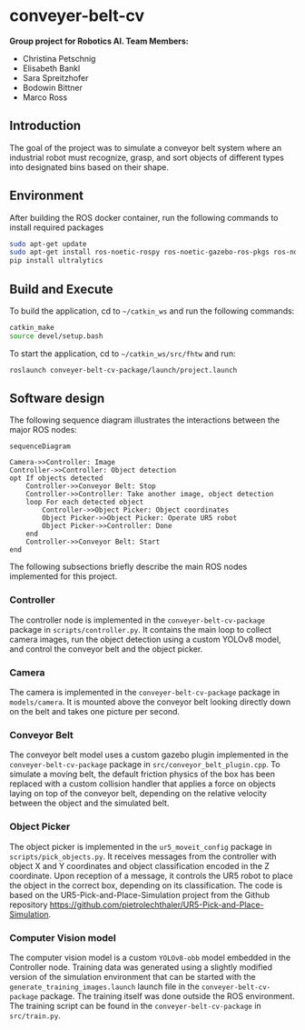 # conveyer-belt-cv

**Group project for Robotics AI. Team Members:**
- Christina Petschnig
- Elisabeth Bankl
- Sara Spreitzhofer
- Bodowin Bittner
- Marco Ross

## Introduction
The goal of the project was to simulate a conveyor belt system where an industrial robot must recognize, grasp, and sort objects of different types into designated bins based on their shape.

## Environment

After building the ROS docker container, run the following commands to install required packages
```bash
sudo apt-get update
sudo apt-get install ros-noetic-rospy ros-noetic-gazebo-ros-pkgs ros-noetic-gazebo-ros-control ros-noetic-rosgraph-msgs ros-noetic-moveit ros-noetic-tf-conversions
pip install ultralytics
```


## Build and Execute

To build the application, cd to `~/catkin_ws` and run the following commands:
```bash
catkin_make
source devel/setup.bash
```
To start the application, cd to `~/catkin_ws/src/fhtw` and run:
```bash
roslaunch conveyer-belt-cv-package/launch/project.launch 
```

## Software design

The following sequence diagram illustrates the interactions between the major ROS nodes:

```mermaid
sequenceDiagram

Camera->>Controller: Image
Controller->>Controller: Object detection
opt If objects detected
    Controller->>Conveyor Belt: Stop
    Controller->>Controller: Take another image, object detection
    loop For each detected object
        Controller->>Object Picker: Object coordinates
        Object Picker->>Object Picker: Operate UR5 robot
        Object Picker->>Controller: Done
    end
    Controller->>Conveyor Belt: Start
end
```
The following subsections briefly describe the main ROS nodes implemented for this project.

### Controller
The controller node is implemented in the `conveyer-belt-cv-package` package in `scripts/controller.py`. It contains the main loop to collect camera images, run the object detection using a custom YOLOv8 model, and control the conveyor belt and the object picker.

### Camera
The camera is implemented in the `conveyer-belt-cv-package` package in `models/camera`. It is mounted above the conveyor belt looking directly down on the belt and takes one picture per second.

### Conveyor Belt
The conveyor belt model uses a custom gazebo plugin implemented in the `conveyer-belt-cv-package` package in `src/conveyor_belt_plugin.cpp`. To simulate a moving belt, the default friction physics of the box has been replaced with a custom collision handler that applies a force on objects laying on top of the conveyor belt, depending on the relative velocity between the object and the simulated belt.

### Object Picker
The object picker is implemented in the `ur5_moveit_config` package in `scripts/pick_objects.py`. It receives messages from the controller with object X and Y coordinates and object classification encoded in the Z coordinate. Upon reception of a message, it controls the UR5 robot to place the object in the correct box, depending on its classification. The code is based on the UR5-Pick-and-Place-Simulation project from the Github repository https://github.com/pietrolechthaler/UR5-Pick-and-Place-Simulation.

### Computer Vision model
The computer vision model is a custom `YOLOv8-obb` model embedded in the Controller node. Training data was generated using a slightly modified version of the simulation environment that can be started with the `generate_training_images.launch` launch file in the `conveyer-belt-cv-package` package. The training itself was done outside the ROS environment. The training script can be found in the `conveyer-belt-cv-package` in `src/train.py`.
